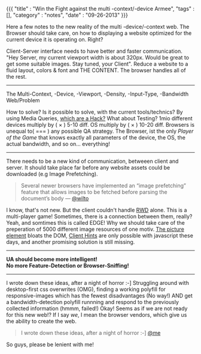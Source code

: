 {{{
    "title"    : "Win the Fight against the multi -context/-device Armee",
    "tags"     : [],
    "category" : "notes",
    "date"     : "09-26-2013"
}}}

Here a few notes to the new reality of the multi -device/-context web. The Browser should take care, on how to displaying a website optimized for the current device it is operating on. Right?

<!--more-->

Client-Server interface needs to have better and faster communication. "Hey Server, my current viewport width is about 320px. Would be great to get some suitable images. Stay tuned, your Client".
Reduce a website to a fluid layout, colors & font and THE CONTENT. The browser handles all of the rest.

---

The Multi-Context, -Device, -Viewport, -Density, -Input-Type, -Bandwidth Web/Problem<br>

How to solve? Is it possible to solve, with the current tools/technics? By using Media Queries, [which are a Hack?](http://ianstormtaylor.com/media-queries-are-a-hack/) What about Testing? 1mio different devices multiply by ( × ) 5-10 diff. OS multiply by ( × ) 10-20 diff. Browsers is unequal to( === ) any possible QA strategy.
The Browser, ist the only *Player of the Game* that knows exactly all parameters of the device, the OS, the actual bandwidth, and so on... everything!

---

There needs to be a new kind of communication, betweeen client and server. It should take place far before any website assets could be downloaded (e.g Image Prefetching).

> Several newer browsers have implemented an “image prefetching” feature that allows images to be fetched before parsing the document’s body — [@wilto](https://twitter.com/wilto)

I know, that's not new. But the client couldn't handle [RWD](http://alistapart.com/article/responsive-web-design) alone. This is a multi-player game! Sometimes, there is a connection between them, really? Yeah, and somtimes this is called EDGE!
Why we should take care of the preperation of 5000 different image resources of one motiv.  [The picture element](http://www.w3.org/TR/html-picture-element/) bloats the DOM, [Client Hints](https://github.com/igrigorik/http-client-hints) are only possible with javascript these days, and another promising solution is still missing.

---

**UA should become more intelligent!**<br>
**No more Feature-Detection or Browser-Sniffing!**

---

I wrote down these ideas, after a night of horror :-]
Struggling around with desktop-first css overwrites (OMG), finding a working polyfill for responsive-images which has the fewest disadvantages (No way!) AND get a bandwidth-detection polyfill runnning and respond to the previously collected information (hmmm, failed!)
Okay! Seems as if we are not ready for this new web!? If I say *we*, I mean the browser vendors, which give us the ability to create the web.

> I wrote down these ideas, after a night of horror :-] [@me](http://twitter.com/ixisio)

So guys, please be lenient with me!




